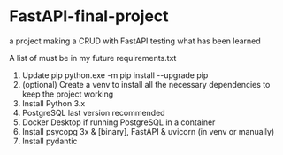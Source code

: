 # FastAPI-final-project
a project making a CRUD with FastAPI testing what has been learned

A list of must be in my future requirements.txt
1. Update pip python.exe -m pip install --upgrade pip
2. (optional) Create a venv to install all the necessary dependencies to keep the project working
2. Install Python 3.x
3. PostgreSQL last version recommended
4. Docker Desktop if running PostgreSQL in a container
5. Install psycopg 3x & [binary], FastAPI & uvicorn (in venv or manually)
6. Install pydantic